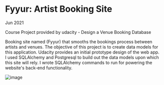 <h1>Fyyur: Artist Booking Site</h1>
Jun 2021

Course Project provided by udacity - Design a Venue Booking Database

Booking site named (Fyyur) that smooths the bookings process between artists and venues. The objective of this project is to create data models for this application. Udacity provides an initial prototype design of the web app. I used SQLAlchemy and Postgresql to build out the data models upon which this site will rely. I wrote SQLAlchemy commands to run for powering the website's back-end functionality.

![image](https://user-images.githubusercontent.com/72150188/123059696-b40a3600-d412-11eb-9111-0ba0c3802a32.png)

